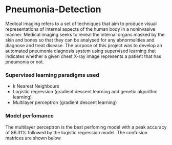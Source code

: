 # Pneumonia-Detection

Medical imaging refers to a set of techniques that aim
to produce visual representations of internal aspects of the
human body in a noninvasive manner. Medical imaging seeks
to reveal the internal organs masked by the skin and bones so
that they can be analysed for any abnormalities and diagnose
and treat disease. The purpose of
this project was to develop an automated pneumonia
diagnosis system using supervised learning that indicates whether a given chest X-ray
image represents a patient that has pneumonia or not.

### Supervised learning paradigms used
- k Nearest Neighbours
- Logistic regression (gradient descent learning and genetic algorithm learning)
- Multilayer perceptron (gradient descent learning)

### Model perfomance
The multilayer perceptron is the best perfoming model with a peak accuracy
of 86.31% followed by the logistic regression model. The confusion matrices are shown below
